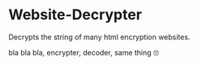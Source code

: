 # Website-Decrypter

Decrypts the string of many html encryption websites.

bla bla bla, encrypter, decoder, same thing 🙄
